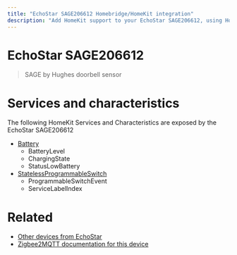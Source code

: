 ```yaml
---
title: "EchoStar SAGE206612 Homebridge/HomeKit integration"
description: "Add HomeKit support to your EchoStar SAGE206612, using Homebridge, Zigbee2MQTT and homebridge-z2m."
---
```

<!---
This file has been GENERATED using src/docgen/docgen.ts
DO NOT EDIT THIS FILE MANUALLY!
-->
# EchoStar SAGE206612
> SAGE by Hughes doorbell sensor


# Services and characteristics
The following HomeKit Services and Characteristics are exposed by
the EchoStar SAGE206612

* [Battery](../../battery.md)
  * BatteryLevel
  * ChargingState
  * StatusLowBattery
* [StatelessProgrammableSwitch](../../action.md)
  * ProgrammableSwitchEvent
  * ServiceLabelIndex


# Related
* [Other devices from EchoStar](../index.md#echostar)
* [Zigbee2MQTT documentation for this device](https://www.zigbee2mqtt.io/devices/SAGE206612.html)